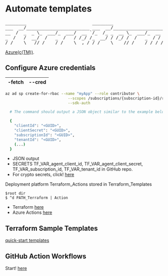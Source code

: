 # Automate templates
<pre id="output" class="d-inline-block text-left mb-0" style="overflow-y: hidden;">________                         ________                        <br>___  __/________________________ ___  __/___________________ ___ <br>__  /  _  _ \_  ___/_  ___/  __ `/_  /_ _  __ \_  ___/_  __ `__ \<br>_  /   /  __/  /   _  /   / /_/ /_  __/ / /_/ /  /   _  / / / / /<br>/_/    \___//_/    /_/    \__,_/ /_/    \____//_/    /_/ /_/ /_/ </pre>

[Azure(c(TM))](https://www.terraform.io/docs/providers/azurerm/index.html).

## Configure Azure credentials
| -fetch | --cred |
| ------ | ------ |
```sh
az ad sp create-for-rbac --name "myApp" --role contributor \
                            --scopes /subscriptions/{subscription-id}/resourceGroups/{resource-group} \
                            --sdk-auth

  # The command should output a JSON object similar to the example below

  {
    "clientId": "<GUID>",
    "clientSecret": "<GUID>",
    "subscriptionId": "<GUID>",
    "tenantId": "<GUID>",
    (...)
  }
```

+ JSON output
+ SECRETS TF_VAR_agent_client_id, TF_VAR_agent_client_secret, TF_VAR_subscription_id, TF_VAR_tenant_id in GitHub repo.
+ For crypto secrets, click! [here](https://docs.github.com/en/actions/configuring-and-managing-workflows/creating-and-storing-encrypted-secrets)

Deployment platform Terraform_Actions stored in Terraform_Templates
```
$root dir
$ ^d PATH_Terraform | Action
```
+ Terraform [here](https://www.terraform.io/docs/github-actions/setup-terraform.html)
+ Azure Actions [here](https://github.com/Azure/Actions)

## Terraform Sample Templates

[quick-start templates](https://github.com/Azure/terraform/tree/master/quickstart)

## GitHub Action Workflows

Start! [here](https://github.com/Azure/actions-workflow-samples)